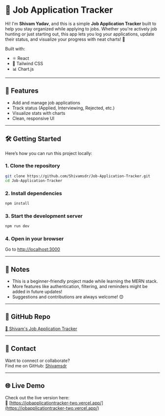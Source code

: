 # 💼 Job Application Tracker

Hi! I'm **Shivam Yadav**, and this is a simple **Job Application Tracker** built to help you stay organized while applying to jobs. Whether you're actively job hunting or just starting out, this app lets you log your applications, update their status, and visualize your progress with neat charts! 🎯

Built with:
- ⚛️ React
- 🎨 Tailwind CSS
- 📊 Chart.js

---

## 🚀 Features

- Add and manage job applications
- Track status (Applied, Interviewing, Rejected, etc.)
- Visualize stats with charts
- Clean, responsive UI

---

## 🛠️ Getting Started

Here’s how you can run this project locally:

### 1. Clone the repository
```bash
git clone https://github.com/Shivamsdr/Job-Application-Tracker.git
cd Job-Application-Tracker
```

### 2. Install dependencies
```bash
npm install
```

### 3. Start the development server
```bash
npm run dev
```

### 4. Open in your browser
Go to [http://localhost:3000](http://localhost:3000)

---

## 📌 Notes

- This is a beginner-friendly project made while learning the MERN stack.
- More features like authentication, filtering, and reminders might be added in future updates!
- Suggestions and contributions are always welcome! 😊

---

## 🔗 GitHub Repo

[🔗 Shivam's Job Application Tracker](https://github.com/Shivamsdr/Job-Application-Tracker)

---

## 📧 Contact

Want to connect or collaborate?  
Find me on GitHub: [Shivamsdr](https://github.com/Shivamsdr)

---

## 🌐 Live Demo

Check out the live version here:  
🔗 [https://jobapplicationtracker-two.vercel.app/](https://jobapplicationtracker-two.vercel.app/)
